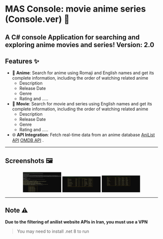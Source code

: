 # MAS Console: movie anime series (Console.ver) 🎥

A **C# console Application** for searching and exploring anime movies and series!
Version: 2.0
---

## Features ✨
- 🍿 **Anime**: Search for anime using Romaji and English names and get its complete information, including the order of watching related anime
  - Description
  - Release Date
  - Genre
  - Rating and .....
 - 🍿 **Movie**: Search for movie and series using English names and get its complete information, including the order of watching related anime
   - Description
   - Release Date
   - Genre
   - Rating and .....
- 🌐 **API Integration**: Fetch real-time data from an anime database [AniList API](https://anilist.gitbook.io/anilist-apiv2-docs/) [OMDB API](http://www.omdbapi.com) .

---

## Screenshots 🖼️
<p align="center">
    <img src="./IMG/01.jpg" width="25%" />
    <img src="./IMG/02.jpg" width="25%" />
    <img src="./IMG/03.jpg" width="25%" />
</p>


---

## Note ⚠️
**Due to the filtering of anilist website APIs in Iran, you must use a VPN**
> You may need to install .net 8 to run

